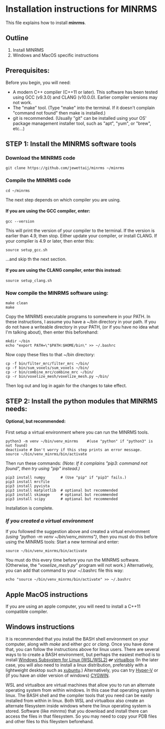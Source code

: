 Installation instructions for MINRMS
==========================

This file explains how to install **minrms**.

## Outline

1) Install MINRMS
2) Windows and MacOS specific instructions

## Prerequisites:

Before you begin, you will need:

- A modern C++ compiler (C++11 or later).  This software has been tested using
  GCC (v9.3.0) and CLANG (v10.0.0).  Earlier compiler versions may not work.
- The "make" tool.
  (Type "make" into the terminal.  If it doesn't complain "command not found"
  then make is installed.)
- git is recommended.
  (Usually "git" can be installed using your OS' package management
  installer tool, such as "apt", "yum", or "brew", etc...)

## STEP 1: Install the MINRMS software tools

### Download the MINRMS code

```
git clone https://github.com/jewettaij/minrms ~/minrms
```

### Compile the MINRMS code

```
cd ~/minrms
```

The next step depends on which compiler you are using.

#### If you are using the GCC compiler, enter:
```
gcc --version
```
This will print the version of your compiler to the terminal.
If the version is earlier than 4.9, then stop.
Either update your compiler, or install CLANG.
If your compiler is 4.9 or later, then enter this:
```
source setup_gcc.sh
```
...and skip th the next section.

#### If you are using the CLANG compiler, enter this instead:
```
source setup_clang.sh
```

### Now compile the MINRMS software using:

```
make clean
make
```

Copy the MINRMS executable programs to somewhere in your PATH.
In these instructions, I assume you have a ~/bin directory in your path.
If you do not have a writeable directory in your PATH,
(or if you have no idea what I'm talking about), then enter this beforehand:

```
mkdir ~/bin
echo "export PATH=\"$PATH:$HOME/bin\" >> ~/.bashrc
```

Now copy these files to that ~/bin directory:
```
cp -f bin/filter_mrc/filter_mrc ~/bin/
cp -f bin/sum_voxels/sum_voxels ~/bin/
cp -r bin/combine_mrc/combine_mrc ~/bin/
cp -r bin/voxelize_mesh/voxelize_mesh.py ~/bin/
```

Then log out and log in again for the changes to take effect.



## STEP 2: Install the python modules that MINRMS needs:

#### Optional, but recommended:

First setup a virtual environment where you can run the MINRMS tools.
```
python3 -m venv ~/bin/venv_minrms    #(use "python" if "python3" is not found)
deactivate # Don't worry if this step prints an error message.
source ~/bin/venv_minrms/bin/activate
```

Then run these commands:
*(Note: If it complains "pip3: command not found",
then try using "pip" instead.)*

```
pip3 install numpy       # (Use "pip" if "pip3" fails.)
pip3 install mrcfile
pip3 install pyvista
pip3 install matplotlib  # optional but recommended
pip3 install skimage     # optional but recommended
pip3 install scipy       # optional but recommended
```




Installation is complete.



### *If you created a virtual environment*

If you followed the suggestion above and created a virtual environment
*(using "python -m venv ~/bin/venv_minrms")*, then you must do this
before using the MINRMS tools:  Start a new terminal and enter:
```
source ~/bin/venv_minrms/bin/activate
```
You must do this every time before you run the MINRMS software.
(Otherwise, the "*voxelize_mesh.py*" program will not work.)
Alternatively, you can add that command to your ~/.bashrc file this way:
```
echo "source ~/bin/venv_minrms/bin/activate" >> ~/.bashrc
```


## Apple MacOS instructions
If you are using an apple computer, you will need to install a C++11
compatible compiler.

## Windows instructions

It is recommended that you install the BASH shell environment on your computer,
along with *make* and either *gcc* or *clang*.  Once you have done that,
you can follow the instructions above for linux users.
There are several ways to to create a BASH environment,
but perhaps the easiest method is to install
[Windows Subsystem for Linux (WSL/WSL2)](https://devblogs.microsoft.com/commandline/a-preview-of-wsl-in-the-microsoft-store-is-now-available/)
***or***
[virtualbox](https://www.virtualbox.org)
(In the later case, you will also need to install a linux distribution,
preferably with a lightweight
desktop such as [xubuntu](https://xubuntu.org).)
Alternatively, you can try 
[Hyper-V](https://www.nakivo.com/blog/run-linux-hyper-v/)
or (if you have an older version of windows)
[CYGWIN](https://www.cygwin.com/).

WSL and virtualbox are virtual machines that allow you to run an
alternate operating system from within windows.
In this case that operating system is linux.  The BASH shell and the
compiler tools that you need can be easily installed from within in linux.
Both WSL and virtualbox also create an alternate filesystem inside windows
where the linux operating system is stored.  Software (like *minrms*)
that you download and install there can access the files in that filesystem.
So you may need to copy your PDB files and other files to this fileystem
beforehand.
